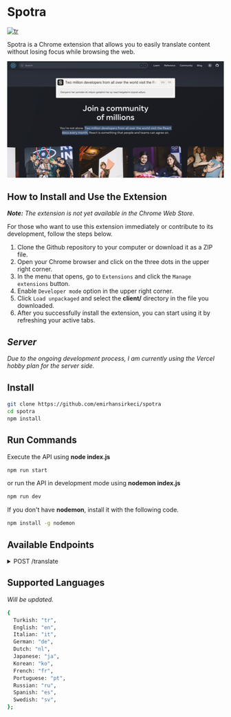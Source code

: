 # Spotra

[![tr](https://img.shields.io/badge/lang-tr-blue.svg)](https://github.com/emirhansirkeci/spotra/blob/main/README-tr.md)

Spotra is a Chrome extension that allows you to easily translate content without losing focus while browsing the web.

![Spotra example screenshot](./spotra.png?raw=true "Spotra")

## How to Install and Use the Extension

_**Note:** The extension is not yet available in the Chrome Web Store._

For those who want to use this extension immediately or contribute to its development, follow the steps below.

1. Clone the Github repository to your computer or download it as a ZIP file.
2. Open your Chrome browser and click on the three dots in the upper right corner.
3. In the menu that opens, go to `Extensions` and click the `Manage extensions` button.
4. Enable `Developer mode` option in the upper right corner.
5. Click `Load unpackaged` and select the **client/** directory in the file you downloaded.
6. After you successfully install the extension, you can start using it by refreshing your active tabs.

## _Server_

_Due to the ongoing development process, I am currently using the Vercel hobby plan for the server side._

## Install

```bash
git clone https://github.com/emirhansirkeci/spotra
cd spotra
npm install
```

## Run Commands

Execute the API using **node index.js**

```bash
npm run start
```

or run the API in development mode using **nodemon index.js**

```bash
npm run dev
```

If you don't have **nodemon**, install it with the following code.

```bash
npm install -g nodemon
```

## Available Endpoints

<details>
<summary>POST /translate</summary>

## Request Body

- `text` (string, required): The text to be translated.
- `translateFrom` (string, optional): The source language code (e.g., "en" for English). If not provided, the API will automatically detect the source language.
- `translateTo` (string, required): The target language code (e.g., "es" for Spanish).

## Responses

### Success

**Status:** 200 OK

```bash
{
  source: "en",
  target: "es",
  text: "Hello, World!",
  result: "¡Hola, Mundo!"
}
```

### Error

**Status:** 400 Bad Request

```bash
{
 code: 400,
 message: "Invalid request. Please provide a valid text parameter."
}
```

**Status:** 500 Internal Server Error

```bash
{
  code: 500,
  message: "Internal Server Error. Failed to fetch data."
}
```

</details>

## Supported Languages

_Will be updated._

```bash
{
  Turkish: "tr",
  English: "en",
  Italian: "it",
  German: "de",
  Dutch: "nl",
  Japanese: "ja",
  Korean: "ko",
  French: "fr",
  Portuguese: "pt",
  Russian: "ru",
  Spanish: "es",
  Swedish: "sv",
};
```

